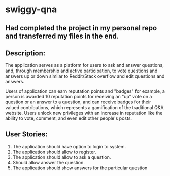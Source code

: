 # swiggy-qna

## Had completed the project in my personal repo and transferred my files in the end.

## Description: 

The application serves as a platform for users to ask and answer questions, and, 
through membership and active participation, to vote questions and answers up or down similar to 
Reddit/Stack overflow and edit questions and answers. 

Users of application can earn reputation points and "badges" for example, a person is awarded 10 
reputation points for receiving an "up" vote on a question or an answer to a question, and can receive 
badges for their valued contributions, which represents a gamification of the traditional Q&A website. 
Users unlock new privileges with an increase in reputation like the ability to vote, comment, and even 
edit other people's posts.

## User Stories: 
1. The application should have option to login to system.
2. The application should allow to register.
3. The application should allow to ask a question.
4. Should allow answer the question.
5. The application should show answers for the particular question
